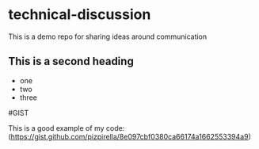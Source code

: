 # technical-discussion
This is a demo repo for sharing ideas around communication

## This is a second heading

* one
* two
* three

#GIST

This is a good example of my code: (https://gist.github.com/pizpirella/8e097cbf0380ca66174a1662553394a9) 
